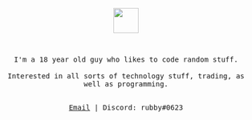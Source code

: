 </br></br>
<p align="center">
<img src="https://i.imgur.com/LRwUpyS.png" width="50" length="50"/>
</p>

 </br>
<p align="center">
<samp>
I'm a 18 year old guy who likes to code random stuff.
</samp>
</br></br>
<samp>
Interested in all sorts of technology stuff, trading, as well as programming.
</samp>
</br></br>
</p>
<samp>
<p align="center">
<a href="mailto:krisdbusiness@gmail.com">Email</a> | <a>Discord: rubby#0623</a>
</p>

<br/>
<br/>

